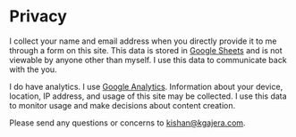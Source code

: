 # Privacy

I collect your name and email address when you directly provide it to me through a form on this site. This data is stored in [Google Sheets](https://www.google.com/sheets/about) and is not viewable by anyone other than myself. I use this data to communicate back with the you.

I do have analytics. I use [Google Analytics](https://analytics.google.com/analytics/web). Information about your device, location, IP address, and usage of this site may be collected. I use this data to monitor usage and make decisions about content creation.

Please send any questions or concerns to [kishan@kgajera.com](mailto:kishan@kgajera.com).
